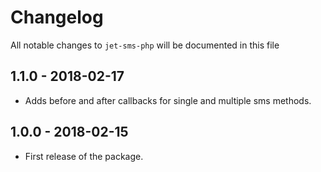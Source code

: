 # Changelog

All notable changes to `jet-sms-php` will be documented in this file

## 1.1.0 - 2018-02-17
- Adds before and after callbacks for single and multiple sms methods.

## 1.0.0 - 2018-02-15
- First release of the package.
